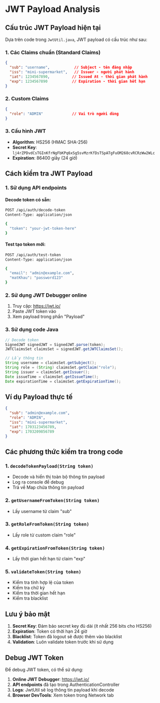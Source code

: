 # JWT Payload Analysis

## Cấu trúc JWT Payload hiện tại

Dựa trên code trong `JwtUtil.java`, JWT payload có cấu trúc như sau:

### 1. Các Claims chuẩn (Standard Claims)

```json
{
  "sub": "username",           // Subject - tên đăng nhập
  "iss": "mini-supermarket",   // Issuer - người phát hành
  "iat": 1234567890,          // Issued At - thời gian phát hành
  "exp": 1234567890           // Expiration - thời gian hết hạn
}
```

### 2. Custom Claims

```json
{
  "role": "ADMIN"             // Vai trò người dùng
}
```

### 3. Cấu hình JWT

- **Algorithm**: HS256 (HMAC SHA-256)
- **Secret Key**: `lj4rZPDvdCsTGInKfrNgFbKPq6xSg5svMzrKfDsTSpATgFuOM268cvRCRzWw2WLc`
- **Expiration**: 86400 giây (24 giờ)

## Cách kiểm tra JWT Payload

### 1. Sử dụng API endpoints

#### Decode token có sẵn:
```bash
POST /api/auth/decode-token
Content-Type: application/json

{
  "token": "your-jwt-token-here"
}
```

#### Test tạo token mới:
```bash
POST /api/auth/test-token
Content-Type: application/json

{
  "email": "admin@example.com",
  "matKhau": "password123"
}
```

### 2. Sử dụng JWT Debugger online

1. Truy cập: https://jwt.io/
2. Paste JWT token vào
3. Xem payload trong phần "Payload"

### 3. Sử dụng code Java

```java
// Decode token
SignedJWT signedJWT = SignedJWT.parse(token);
JWTClaimsSet claimsSet = signedJWT.getJWTClaimsSet();

// Lấy thông tin
String username = claimsSet.getSubject();
String role = (String) claimsSet.getClaim("role");
String issuer = claimsSet.getIssuer();
Date issueTime = claimsSet.getIssueTime();
Date expirationTime = claimsSet.getExpirationTime();
```

## Ví dụ Payload thực tế

```json
{
  "sub": "admin@example.com",
  "role": "ADMIN",
  "iss": "mini-supermarket",
  "iat": 1703123456789,
  "exp": 1703209856789
}
```

## Các phương thức kiểm tra trong code

### 1. `decodeTokenPayload(String token)`
- Decode và hiển thị toàn bộ thông tin payload
- Log ra console để debug
- Trả về Map chứa thông tin payload

### 2. `getUsernameFromToken(String token)`
- Lấy username từ claim "sub"

### 3. `getRoleFromToken(String token)`
- Lấy role từ custom claim "role"

### 4. `getExpirationFromToken(String token)`
- Lấy thời gian hết hạn từ claim "exp"

### 5. `validateToken(String token)`
- Kiểm tra tính hợp lệ của token
- Kiểm tra chữ ký
- Kiểm tra thời gian hết hạn
- Kiểm tra blacklist

## Lưu ý bảo mật

1. **Secret Key**: Đảm bảo secret key đủ dài (ít nhất 256 bits cho HS256)
2. **Expiration**: Token có thời hạn 24 giờ
3. **Blacklist**: Token đã logout sẽ được thêm vào blacklist
4. **Validation**: Luôn validate token trước khi sử dụng

## Debug JWT Token

Để debug JWT token, có thể sử dụng:

1. **Online JWT Debugger**: https://jwt.io/
2. **API endpoints** đã tạo trong AuthenticationController
3. **Logs**: JwtUtil sẽ log thông tin payload khi decode
4. **Browser DevTools**: Xem token trong Network tab 